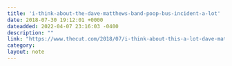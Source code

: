 ```yaml
---
title: 'i-think-about-the-dave-matthews-band-poop-bus-incident-a-lot'
date: 2018-07-30 19:12:01 +0000
dateadded: 2022-04-07 23:16:03 -0400
description: ""
link: "https://www.thecut.com/2018/07/i-think-about-this-a-lot-dave-matthews-band-poop-bus.html"
category:
layout: note
---
```

